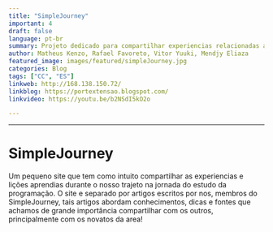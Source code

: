 ```yaml
---
title: "SimpleJourney"
important: 4
draft: false
language: pt-br
summary: Projeto dedicado para compartilhar experiencias relacionadas ao aprendizado dentro da área de programação.
author: Matheus Kenzo, Rafael Favoreto, Vitor Yuuki, Mendjy Eliaza
featured_image: images/featured/simpleJourney.jpg
categories: Blog
tags: ["CC", "ES"] 
linkweb: http://168.138.150.72/
linkblog: https://portextensao.blogspot.com/
linkvideo: https://youtu.be/b2NSdI5kO2o

---
```

---


# SimpleJourney
Um pequeno site que tem como intuito compartilhar as experiencias e lições aprendias durante o nosso trajeto na jornada do estudo da programação.
O site e separado por artigos escritos por nos, membros do SimpleJourney, tais artigos abordam conhecimentos, dicas e fontes que achamos de grande importância compartilhar com os outros, principalmente com os novatos da area!

 